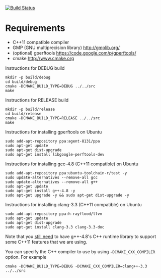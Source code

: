 [![Build Status](https://travis-ci.org/soonhokong/lean.png?branch=master)](https://travis-ci.org/soonhokong/lean)

Requirements
============

- C++11 compatible compiler
- GMP (GNU multiprecision library)
  http://gmplib.org/
- (optional) gperftools
  https://code.google.com/p/gperftools/
- cmake
  http://www.cmake.org

Instructions for DEBUG build

    mkdir -p build/debug
    cd build/debug
    cmake -DCMAKE_BUILD_TYPE=DEBUG ../../src
    make

Instructions for RELEASE build

    mkdir -p build/release
    cd build/release
    cmake -DCMAKE_BUILD_TYPE=RELEASE ../../src
    make

Instructions for installing gperftools on Ubuntu

    sudo add-apt-repository ppa:agent-8131/ppa
    sudo apt-get update
    sudo apt-get dist-upgrade
    sudo apt-get install libgoogle-perftools-dev

Instructions for installing gcc-4.8 (C++11 compatible) on Ubuntu

    sudo add-apt-repository ppa:ubuntu-toolchain-r/test -y
    sudo update-alternatives --remove-all gcc
    sudo update-alternatives --remove-all g++
    sudo apt-get update
    sudo apt-get install g++-4.8 -y
    sudo apt-get upgrade -y && sudo apt-get dist-upgrade -y

Instructions for installing clang-3.3 (C++11 compatible) on Ubuntu

    sudo add-apt-repository ppa:h-rayflood/llvm
    sudo apt-get update
    sudo apt-get dist-upgrade
    sudo apt-get install clang-3.3 clang-3.3-doc

Note that you [still need][1] to have g++-4.8's C++ runtime library to
support some C++11 features that we are using.

You can specify the C++ compiler to use by using ``-DCMAKE_CXX_COMPILER``
option. For example

    cmake -DCMAKE_BUILD_TYPE=DEBUG -DCMAKE_CXX_COMPILER=clang++-3.3 ../../src

[1]: http://clang.llvm.org/cxx_status.html
